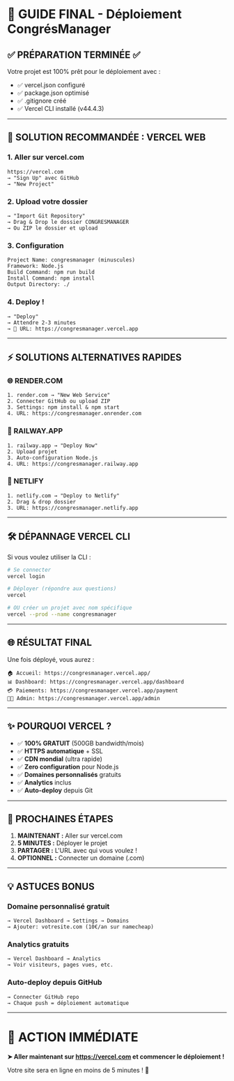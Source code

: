 # 🚀 GUIDE FINAL - Déploiement CongrésManager

## ✅ PRÉPARATION TERMINÉE ✅

Votre projet est 100% prêt pour le déploiement avec :
- ✅ vercel.json configuré
- ✅ package.json optimisé
- ✅ .gitignore créé
- ✅ Vercel CLI installé (v44.4.3)

---

## 🎯 SOLUTION RECOMMANDÉE : VERCEL WEB

### 1. **Aller sur vercel.com**
```
https://vercel.com
→ "Sign Up" avec GitHub
→ "New Project"
```

### 2. **Upload votre dossier**
```
→ "Import Git Repository" 
→ Drag & Drop le dossier CONGRESMANAGER
→ Ou ZIP le dossier et upload
```

### 3. **Configuration**
```
Project Name: congresmanager (minuscules)
Framework: Node.js
Build Command: npm run build
Install Command: npm install
Output Directory: ./
```

### 4. **Deploy !**
```
→ "Deploy"
→ Attendre 2-3 minutes
→ 🎉 URL: https://congresmanager.vercel.app
```

---

## ⚡ SOLUTIONS ALTERNATIVES RAPIDES

### 🌐 RENDER.COM
```
1. render.com → "New Web Service"
2. Connecter GitHub ou upload ZIP
3. Settings: npm install & npm start
4. URL: https://congresmanager.onrender.com
```

### 🚄 RAILWAY.APP
```
1. railway.app → "Deploy Now"
2. Upload projet
3. Auto-configuration Node.js
4. URL: https://congresmanager.railway.app
```

### 🔗 NETLIFY
```
1. netlify.com → "Deploy to Netlify"
2. Drag & drop dossier
3. URL: https://congresmanager.netlify.app
```

---

## 🛠️ DÉPANNAGE VERCEL CLI

Si vous voulez utiliser la CLI :
```bash
# Se connecter
vercel login

# Déployer (répondre aux questions)
vercel

# OU créer un projet avec nom spécifique
vercel --prod --name congresmanager
```

---

## 🌐 RÉSULTAT FINAL

Une fois déployé, vous aurez :
```
🏠 Accueil: https://congresmanager.vercel.app/
📊 Dashboard: https://congresmanager.vercel.app/dashboard
💳 Paiements: https://congresmanager.vercel.app/payment
👨‍💼 Admin: https://congresmanager.vercel.app/admin
```

---

## ✨ POURQUOI VERCEL ?

- ✅ **100% GRATUIT** (500GB bandwidth/mois)
- ✅ **HTTPS automatique** + SSL
- ✅ **CDN mondial** (ultra rapide)
- ✅ **Zero configuration** pour Node.js
- ✅ **Domaines personnalisés** gratuits
- ✅ **Analytics** inclus
- ✅ **Auto-deploy** depuis Git

---

## 🚀 PROCHAINES ÉTAPES

1. **MAINTENANT :** Aller sur vercel.com
2. **5 MINUTES :** Déployer le projet
3. **PARTAGER :** L'URL avec qui vous voulez !
4. **OPTIONNEL :** Connecter un domaine (.com)

---

## 💡 ASTUCES BONUS

### Domaine personnalisé gratuit
```
→ Vercel Dashboard → Settings → Domains
→ Ajouter: votresite.com (10€/an sur namecheap)
```

### Analytics gratuits
```
→ Vercel Dashboard → Analytics
→ Voir visiteurs, pages vues, etc.
```

### Auto-deploy depuis GitHub
```
→ Connecter GitHub repo
→ Chaque push = déploiement automatique
```

---

# 🎯 ACTION IMMÉDIATE

**➤ Aller maintenant sur https://vercel.com et commencer le déploiement !**

Votre site sera en ligne en moins de 5 minutes ! 🚀 
